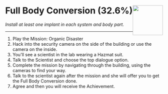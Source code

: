 # Full Body Conversion (32.6%) <img style="float: right;" src="https://cdn.cloudflare.steamstatic.com/steamcommunity/public/images/apps/1091500/a3acd634e21dea672bb35c0d6a9707ff5079aed1.jpg" width="96" height="96">

_Install at least one implant in each system and body part._

---

1. Play the Mission: Organic Disaster 
2. Hack into the security camera on the side of the building or use the camera on the inside.
3. You'll see a scientist in the lab wearing a Hazmat suit.
4. Talk to the Scientist and choose the top dialogue option.
5. Complete the mission by navigating through the building, using the cameras to find your way.
6. Talk to the scientist again after the mission and she will offer you to get the Full Body Conversion done.
7. Agree and then you will receive the Achievement.